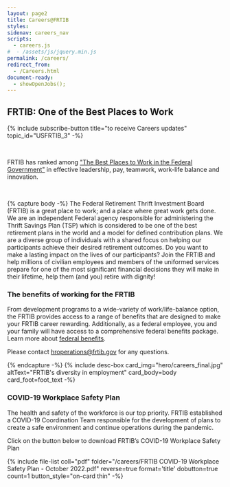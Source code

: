 ```yaml
---
layout: page2
title: Careers@FRTIB
styles:
sidenav: careers_nav
scripts:
  - careers.js
#  - /assets/js/jquery.min.js
permalink: /careers/
redirect_from:
  - /Careers.html
document-ready:
  - showOpenJobs();
---
```



## FRTIB: One of the Best Places to Work

{% include subscribe-button title="to receive Careers updates" topic_id="USFRTIB_3" -%}

<br>

<div class="usa-alert usa-alert--info usa-alert--no-icon">
<div class="usa-alert__body">
<p class="usa-alert__text">FRTIB has ranked among <a class="external_link" href="https://bestplacestowork.org/rankings/detail/?c=RF00" target="_blank" rel="noopener">"The Best Places to Work in the Federal Government"</a> in effective leadership, pay, teamwork, work-life balance and innovation.
</p>
</div>
</div>
<br>

{% capture body -%}
The Federal Retirement Thrift Investment Board (FRTIB) is a great place to work; and a place where great work gets done.  We are an independent Federal agency responsible for administering the Thrift Savings Plan (TSP) which is considered to be one of the best retirement plans in the world and a model for defined contribution plans. We are a diverse group of individuals with a shared focus on helping our participants achieve their desired retirement outcomes.  Do you want to make a lasting impact on the lives of our participants?  Join the FRTIB and help millions of civilian employees and members of the uniformed services prepare for one of the most significant financial decisions they will make in their lifetime, help them (and you) retire with dignity!


### The benefits of working for the FRTIB

From development programs to a wide-variety of work/life-balance option, the FRTIB provides access to a range of benefits that are designed to make your FRTIB career rewarding.  Additionally, as a federal employee, you and your family will have access to a comprehensive federal benefits package.  Learn more about <a href="https://www.usajobs.gov/Help/working-in-government/benefits/" target="_blank" rel="noopener">federal benefits</a>.

Please contact <a href="mailto:hroperations@frtib.gov?subject=Questions regarding FRTIB benefits and employment">hroperations@frtib.gov</a> for any questions.

{% endcapture -%}
{% include desc-box
      card_img="hero/careers_final.jpg" altText="FRTIB's diversity in employment"
      card_body=body card_foot=foot_text -%}


<div class="grid-container">
<div class="grid-row">
<div class="tablet:grid-col" markdown="1">

### COVID-19 Workplace Safety Plan

The health and safety of the workforce is our top priority.  FRTIB established a COVID-19 Coordination Team responsible for the development of plans to create a safe environment and continue operations during the pandemic.

Click on the button below to download FRTIB’s COVID-19 Workplace Safety Plan

{% include file-list coll="pdf" folder="/careers/FRTIB COVID-19 Workplace Safety Plan - October 2022.pdf" reverse=true format='title' dobutton=true count=1 button_style="on-card thin" -%}

</div>
</div>
</div>



<!-- CONTENT END -->
